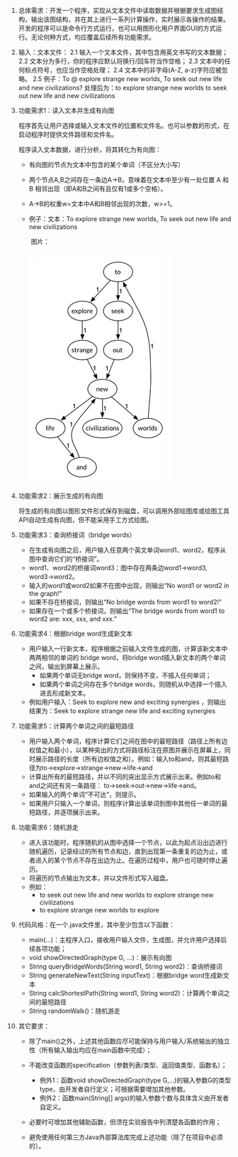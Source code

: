 1. 总体需求：开发一个程序，实现从文本文件中读取数据并根据要求生成图结构，输出该图结构，并在其上进行一系列计算操作，实时展示各操作的结果。开发的程序可以是命令行方式运行，也可以用图形化用户界面GUI的方式运行。无论何种方式，均应覆盖后续所有功能需求。

2. 输入：文本文件：
     2.1 输入一个文本文件，其中包含用英文书写的文本数据；
     2.2 文本分为多行，你的程序应默认将换行/回车符当作空格；
     2.3 文本中的任何标点符号，也应当作空格处理；
     2.4 文本中的非字母(A-Z, a-z)字符应被忽略。
     2.5 例子：To @ explore strange new worlds,
      To seek out new life and new civilizations?
     处理后为：to explore strange new worlds to seek out new life and new civilizations

3. 功能需求1：读入文本并生成有向图

     程序首先让用户选择或输入文本文件的位置和文件名。也可以参数的形式，在启动程序时提供文件路径和文件名。

     程序读入文本数据，进行分析，将其转化为有向图：

     - 有向图的节点为文本中包含的某个单词（不区分大小写）

     - 两个节点A,B之间存在一条边A→B，意味着在文本中至少有一处位置 A 和 B 相邻出现（即A和B之间有且仅有1或多个空格）。

     - A→B的权重w=文本中A和B相邻出现的次数，w>=1。

     - 例子：文本：To explore strange new worlds, To seek out new life and new civilizations

       ​		图片：

       ![image-20240513170001978](./image/image-20240513170001978.png)

4. 功能需求2：展示生成的有向图

     将生成的有向图以图形文件形式保存到磁盘，可以调用外部绘图库或绘图工具API自动生成有向图，但不能采用手工方式绘图。

5. 功能需求3：查询桥接词（bridge words）

     - 在生成有向图之后，用户输入任意两个英文单词word1、word2，程序从图中查询它们的“桥接词”。
     - word1、word2的桥接词word3：图中存在两条边word1→word3, word3→word2。
     - 输入的word1或word2如果不在图中出现，则输出“No word1 or word2 in the graph!”
     - 如果不存在桥接词，则输出“No bridge words from word1 to word2!”
     - 如果存在一个或多个桥接词，则输出“The bridge words from word1 to word2 are: xxx, xxx, and xxx.”

6. 功能需求4：根据bridge word生成新文本

     - 用户输入一行新文本，程序根据之前输入文件生成的图，计算该新文本中两两相邻的单词的 bridge word，将bridge word插入新文本的两个单词之间，输出到屏幕上展示。
       - 如果两个单词无bridge word，则保持不变，不插入任何单词；
       - 如果两个单词之间存在多个bridge words，则随机从中选择一个插入进去形成新文本。
     - 例如用户输入：Seek to explore new and  exciting synergies ，则输出结果为：Seek to explore strange new life and exciting synergies

7. 功能需求5：计算两个单词之间的最短路径

     - 用户输入两个单词，程序计算它们之间在图中的最短路径（路径上所有边权值之和最小），以某种突出的方式将路径标注在原图并展示在屏幕上，同时展示路径的长度（所有边权值之和）。例如：输入to和and，则其最短路径为to→explore→strange→new→life→and 
     - 计算出所有的最短路径，并以不同的突出显示方式展示出来。例如to和and之间还有另一条路径： to→seek→out→new→life→and。 
     - 如果输入的两个单词“不可达”，则提示。
     - 如果用户只输入一个单词，则程序计算出该单词到图中其他任一单词的最短路径，并逐项展示出来。

8. 功能需求6：随机游走

     - 进入该功能时，程序随机的从图中选择一个节点，以此为起点沿出边进行随机遍历，记录经过的所有节点和边，直到出现第一条重复的边为止，或者进入的某个节点不存在出边为止。在遍历过程中，用户也可随时停止遍历。
     - 将遍历的节点输出为文本，并以文件形式写入磁盘。
     - 例如：
          - to seek out new life and new worlds to explore strange new civilizations
          - to explore strange new worlds to explore

9. 代码风格：在一个.java文件里，其中至少包含以下函数：

     - main(…)：主程序入口，接收用户输入文件，生成图，并允许用户选择后续各项功能；
     - void showDirectedGraph(type G, …)：展示有向图
     - String queryBridgeWords(String word1, String word2)：查询桥接词
     - String generateNewText(String inputText)：根据bridge word生成新文本
     - String calcShortestPath(String word1, String word2)：计算两个单词之间的最短路径
     - String randomWalk()：随机游走

10. 其它要求：

     - 除了main()之外，上述其他函数应尽可能保持与用户输入/系统输出的独立性（所有输入输出均应在main函数中完成）；

     - 不能改变函数的specification（参数列表/类型、返回值类型、函数名）；
       - 例外1：函数void showDirectedGraph(type G,…)的输入参数G的类型type，由开发者自行定义；可根据需要增加其他参数。
       - 例外2：函数main(String[] args)的输入参数个数与具体含义由开发者自定义。
     - 必要时可增加其他辅助函数，但须在实验报告中列清楚各函数的作用；
     - 避免使用任何第三方Java外部算法库完成上述功能（除了在项目中必须的）。



